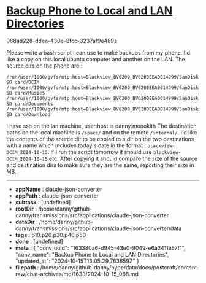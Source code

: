 # [Backup Phone to Local and LAN Directories](https://claude.ai/chat/163380a6-d945-43e0-9049-e6a2411a57f1)

068ad228-ddea-430e-8fcc-3237af9e489a

Please write a bash script I can use to make backups from my phone. I'd like a copy on this local ubuntu computer and another on the LAN.
The source dirs on the phone are : 
```
/run/user/1000/gvfs/mtp:host=Blackview_BV6200_BV6200EEA0014999/SanDisk SD card/DCIM
/run/user/1000/gvfs/mtp:host=Blackview_BV6200_BV6200EEA0014999/SanDisk SD card/Music$ 
/run/user/1000/gvfs/mtp:host=Blackview_BV6200_BV6200EEA0014999/SanDisk SD card/Documents
/run/user/1000/gvfs/mtp:host=Blackview_BV6200_BV6200EEA0014999/SanDisk SD card/Download
```
I have ssh on the lan machine, user:host is danny:monokith 
The destination paths on the local machine is `/space/` and on the remote `/internal/`.
I'd like the contents of the source dir to be copied to a dir on the two destinations with a name which includes today's date in the format : `blackview-DCIM_2024-10-15`. If I run the script tomorrow it should use `blackview-DCIM_2024-10-15` etc. After copying it should compare the size of the source and destination dirs to make sure they are the same, reporting their size in MB.

---

* **appName** : claude-json-converter
* **appPath** : claude-json-converter
* **subtask** : [undefined]
* **rootDir** : /home/danny/github-danny/transmissions/src/applications/claude-json-converter
* **dataDir** : /home/danny/github-danny/transmissions/src/applications/claude-json-converter/data
* **tags** : p10.p20.p30.p40.p50
* **done** : [undefined]
* **meta** : {
  "conv_uuid": "163380a6-d945-43e0-9049-e6a2411a57f1",
  "conv_name": "Backup Phone to Local and LAN Directories",
  "updated_at": "2024-10-15T13:05:29.763659Z"
}
* **filepath** : /home/danny/github-danny/hyperdata/docs/postcraft/content-raw/chat-archives/md/1633/2024-10-15_068.md